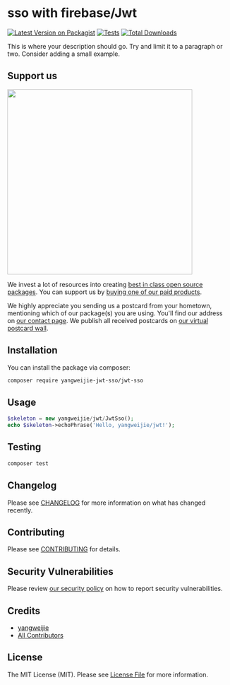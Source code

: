 # sso with firebase/Jwt

[![Latest Version on Packagist](https://img.shields.io/packagist/v/yangweijie-jwt-sso/jwt-sso.svg?style=flat-square)](https://packagist.org/packages/yangweijie-jwt-sso/jwt-sso)
[![Tests](https://img.shields.io/github/actions/workflow/status/yangweijie-jwt-sso/jwt-sso/run-tests.yml?branch=main&label=tests&style=flat-square)](https://github.com/yangweijie-jwt-sso/jwt-sso/actions/workflows/run-tests.yml)
[![Total Downloads](https://img.shields.io/packagist/dt/yangweijie-jwt-sso/jwt-sso.svg?style=flat-square)](https://packagist.org/packages/yangweijie-jwt-sso/jwt-sso)

This is where your description should go. Try and limit it to a paragraph or two. Consider adding a small example.

## Support us

[<img src="https://github-ads.s3.eu-central-1.amazonaws.com/jwt-sso.jpg?t=1" width="419px" />](https://spatie.be/github-ad-click/jwt-sso)

We invest a lot of resources into creating [best in class open source packages](https://spatie.be/open-source). You can support us by [buying one of our paid products](https://spatie.be/open-source/support-us).

We highly appreciate you sending us a postcard from your hometown, mentioning which of our package(s) you are using. You'll find our address on [our contact page](https://spatie.be/about-us). We publish all received postcards on [our virtual postcard wall](https://spatie.be/open-source/postcards).

## Installation

You can install the package via composer:

```bash
composer require yangweijie-jwt-sso/jwt-sso
```

## Usage

```php
$skeleton = new yangweijie/jwt/JwtSso();
echo $skeleton->echoPhrase('Hello, yangweijie/jwt!');
```

## Testing

```bash
composer test
```

## Changelog

Please see [CHANGELOG](CHANGELOG.md) for more information on what has changed recently.

## Contributing

Please see [CONTRIBUTING](https://github.com/spatie/.github/blob/main/CONTRIBUTING.md) for details.

## Security Vulnerabilities

Please review [our security policy](../../security/policy) on how to report security vulnerabilities.

## Credits

- [yangweijie](https://github.com/yangweijie)
- [All Contributors](../../contributors)

## License

The MIT License (MIT). Please see [License File](LICENSE.md) for more information.
